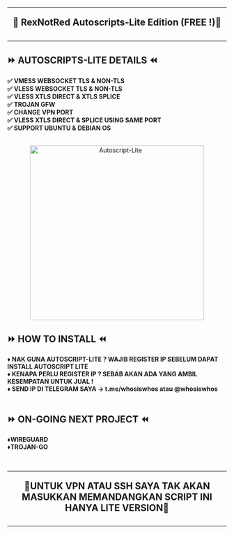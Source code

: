 <!DOCTYPE html>
<h2 align="center">
<hr>
🔱 RexNotRed Autoscripts-Lite Edition (FREE !)🔱
<h2><hr>

## ⏩ AUTOSCRIPTS-LITE DETAILS ⏪
<b>
✅ VMESS WEBSOCKET TLS & NON-TLS <br>
✅ VLESS WEBSOCKET TLS & NON-TLS <br>
✅ VLESS XTLS DIRECT & XTLS SPLICE <br>
✅ TROJAN GFW <br>
✅ CHANGE VPN PORT <br>
✅ VLESS XTLS DIRECT & SPLICE USING SAME PORT <br>
✅ SUPPORT UBUNTU & DEBIAN OS <br>
<br>
</b>
<p align="center">
<img src="https://user-images.githubusercontent.com/86051875/136363437-3cef873a-565d-4cee-aed7-bbde4a85397f.png" width="400" title="Autoscript-Lite">
</p>

## ⏩ HOW TO INSTALL ⏪
<b>
♦️ NAK GUNA AUTOSCRIPT-LITE ? WAJIB REGISTER IP SEBELUM DAPAT INSTALL AUTOSCRIPT LITE<br>
♦️ KENAPA PERLU REGISTER IP ? SEBAB AKAN ADA YANG AMBIL KESEMPATAN UNTUK JUAL ! <br>
♦️ SEND IP DI TELEGRAM SAYA -> t.me/whosiswhos atau @whosiswhos <br>
<br>
</b>
  
## ⏩ ON-GOING NEXT PROJECT ⏪
<b>
♦️WIREGUARD<br>
♦️TROJAN-GO<br>
<br>
</b>
<h2 align="center">
<hr>
🔺UNTUK VPN ATAU SSH SAYA TAK AKAN MASUKKAN MEMANDANGKAN SCRIPT INI HANYA LITE VERSION🔺
<h2><hr>

